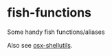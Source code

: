 fish-functions
==============

Some handy fish functions/aliases

Also see [osx-shellutils](https://github.com/szhu/osx-shellutils).
